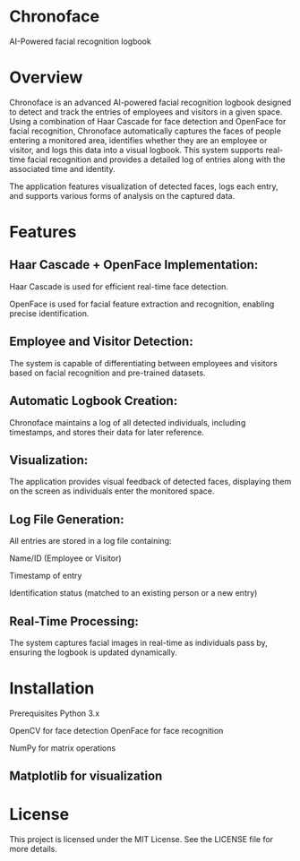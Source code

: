 # Chronoface
AI-Powered facial recognition logbook

# Overview
Chronoface is an advanced AI-powered facial recognition logbook designed to detect and track the entries of employees and visitors in a given space. Using a combination of Haar Cascade for face detection and OpenFace for facial recognition, Chronoface automatically captures the faces of people entering a monitored area, identifies whether they are an employee or visitor, and logs this data into a visual logbook. This system supports real-time facial recognition and provides a detailed log of entries along with the associated time and identity.

The application features visualization of detected faces, logs each entry, and supports various forms of analysis on the captured data.

# Features
## Haar Cascade + OpenFace Implementation:

Haar Cascade is used for efficient real-time face detection.

OpenFace is used for facial feature extraction and recognition, enabling precise identification.

## Employee and Visitor Detection:

The system is capable of differentiating between employees and visitors based on facial recognition and pre-trained datasets.

## Automatic Logbook Creation:

Chronoface maintains a log of all detected individuals, including timestamps, and stores their data for later reference.

## Visualization:

The application provides visual feedback of detected faces, displaying them on the screen as individuals enter the monitored space.

## Log File Generation:

All entries are stored in a log file containing:

Name/ID (Employee or Visitor)

Timestamp of entry

Identification status (matched to an existing person or a new entry)

## Real-Time Processing: 
The system captures facial images in real-time as individuals pass by, ensuring the logbook is updated dynamically.

# Installation
Prerequisites
Python 3.x

OpenCV for face detection
OpenFace for face recognition 

NumPy for matrix operations

Matplotlib for visualization
-------------------------------------------------------
# License
This project is licensed under the MIT License. See the LICENSE file for more details.